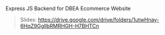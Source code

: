 Express JS Backend for DBEA Ecommerce Website
> Slides: https://drive.google.com/drive/folders/1utwHnay-6HqZ9GgllbRMRHGH-H7BHTCn

